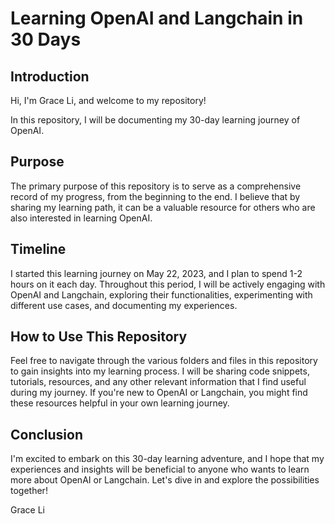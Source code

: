 # Learning OpenAI and Langchain in 30 Days

## Introduction
Hi, I'm Grace Li, and welcome to my repository!

In this repository, I will be documenting my 30-day learning journey of OpenAI. 

## Purpose
The primary purpose of this repository is to serve as a comprehensive record of my progress, from the beginning to the end. I believe that by sharing my learning path, it can be a valuable resource for others who are also interested in learning OpenAI. 

## Timeline
I started this learning journey on May 22, 2023, and I plan to spend 1-2 hours on it each day. Throughout this period, I will be actively engaging with OpenAI and Langchain, exploring their functionalities, experimenting with different use cases, and documenting my experiences.

## How to Use This Repository
Feel free to navigate through the various folders and files in this repository to gain insights into my learning process. I will be sharing code snippets, tutorials, resources, and any other relevant information that I find useful during my journey. If you're new to OpenAI or Langchain, you might find these resources helpful in your own learning journey.

## Conclusion
I'm excited to embark on this 30-day learning adventure, and I hope that my experiences and insights will be beneficial to anyone who wants to learn more about OpenAI or Langchain. Let's dive in and explore the possibilities together!

Grace Li
